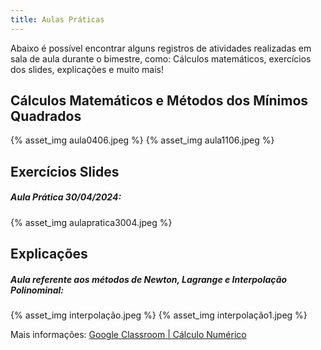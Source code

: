 ```yaml
---
title: Aulas Práticas
---
```

Abaixo é possível encontrar alguns registros de atividades realizadas em sala de aula durante o bimestre, como: Cálculos matemáticos, exercícios dos slides, explicações e muito mais!

## Cálculos Matemáticos e Métodos dos Mínimos Quadrados

{% asset_img aula0406.jpeg %}
{% asset_img aula1106.jpeg %}

## Exercícios Slides

##### Aula Prática 30/04/2024:

{% asset_img aulapratica3004.jpeg %}

## Explicações

##### Aula referente aos métodos de Newton, Lagrange e Interpolação Polinominal:

{% asset_img interpolação.jpeg %}
{% asset_img interpolação1.jpeg %}

Mais informações: [Google Classroom | Cálculo Numérico](https://classroom.google.com/c/NjU2NTI3ODI3OTk0)